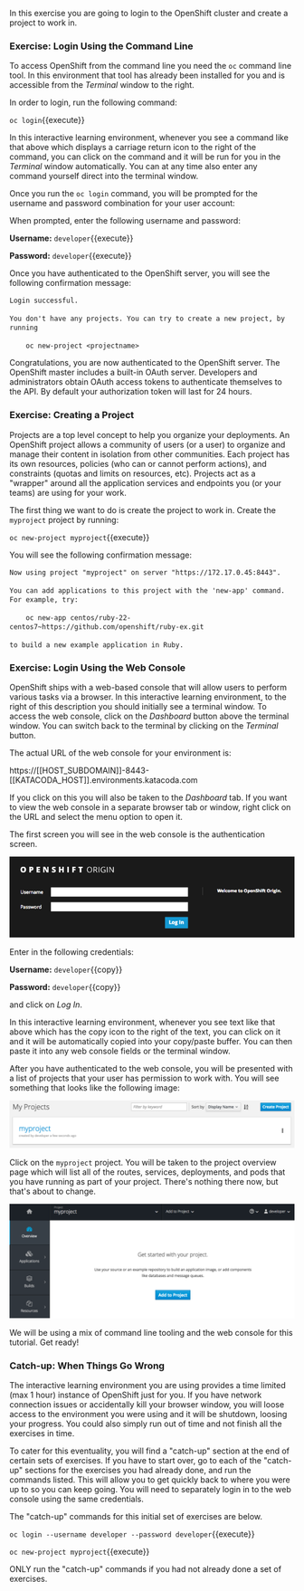 In this exercise you are going to login to the OpenShift cluster and create a project to work in.

### Exercise: Login Using the Command Line

To access OpenShift from the command line you need the `oc` command line tool. In this environment that tool has already been installed for you and is accessible from the _Terminal_ window to the right.

In order to login, run the following command:

``oc login``{{execute}}

In this interactive learning environment, whenever you see a command like that above which displays a carriage return icon to the right of the command, you can click on the command and it will be run for you in the _Terminal_ window automatically. You can at any time also enter any command yourself direct into the terminal window.

Once you run the `oc login` command, you will be prompted for the username and
password combination for your user account:

When prompted, enter the following username and password:

**Username:** ``developer``{{execute}}

**Password:** ``developer``{{execute}}

Once you have authenticated to the OpenShift server, you will see the
following confirmation message:

```
Login successful.

You don't have any projects. You can try to create a new project, by running

    oc new-project <projectname>
```

Congratulations, you are now authenticated to the OpenShift server. The
OpenShift master includes a built-in OAuth server. Developers and administrators
obtain OAuth access tokens to authenticate themselves to the API. By default
your authorization token will last for 24 hours.

### Exercise: Creating a Project

Projects are a top level concept to help you organize your deployments. An
OpenShift project allows a community of users (or a user) to organize and manage
their content in isolation from other communities. Each project has its own
resources, policies (who can or cannot perform actions), and constraints (quotas
and limits on resources, etc). Projects act as a "wrapper" around all the
application services and endpoints you (or your teams) are using for your work.

The first thing we want to do is create the project to work in. Create the `myproject` project by running:

``oc new-project myproject``{{execute}}

You will see the following confirmation message:

```
Now using project "myproject" on server "https://172.17.0.45:8443".

You can add applications to this project with the 'new-app' command. For example, try:

    oc new-app centos/ruby-22-centos7~https://github.com/openshift/ruby-ex.git

to build a new example application in Ruby.
```

### Exercise: Login Using the Web Console

OpenShift ships with a web-based console that will allow users to
perform various tasks via a browser.  In this interactive learning environment, to the right of this description you should initially see a terminal window. To access the web console, click on the _Dashboard_ button above the terminal window. You can switch back to the terminal by clicking on the _Terminal_ button.

The actual URL of the web console for your environment is:

https://[[HOST_SUBDOMAIN]]-8443-[[KATACODA_HOST]].environments.katacoda.com

If you click on this you will also be taken to the _Dashboard_ tab. If you want to view the web console in a separate browser tab or window, right click on the URL and select the menu option to open it.

The first screen you will see in the web console is the authentication screen.

![Web Console Login](../../assets/workshops/workshop-1/01-web-console-login.png)

Enter in the following credentials:

**Username:** ``developer``{{copy}}

**Password:** ``developer``{{copy}}

and click on _Log In_.

In this interactive learning environment, whenever you see text like that above which has the copy icon to the right of the text, you can click on it and it will be automatically copied into your copy/paste buffer. You can then paste it into any web console fields or the terminal window.

After you have authenticated to the web console, you will be presented with a
list of projects that your user has permission to work with. You will see
something that looks like the following image:

![List of Projects](../../assets/workshops/workshop-1/01-list-of-projects.png)

Click on the `myproject` project. You will be taken to the project overview page
which will list all of the routes, services, deployments, and pods that you have
running as part of your project. There's nothing there now, but that's about to
change.

![Project Overview](../../assets/workshops/workshop-1/01-project-overview.png)

We will be using a mix of command line tooling and the web console for this tutorial.
Get ready!

### Catch-up: When Things Go Wrong

The interactive learning environment you are using provides a time limited (max 1 hour) instance of OpenShift just for you. If you have network connection issues or accidentally kill your browser window, you will loose access to the environment you were using and it will be shutdown, loosing your progress. You could also simply run out of time and not finish all the exercises in time.

To cater for this eventuality, you will find a "catch-up" section at the end of certain sets of exercises. If you have to start over, go to each of the "catch-up" sections for the exercises you had already done, and run the commands listed. This will allow you to get quickly back to where you were up to so you can keep going. You will need to separately login in to the web console using the same credentials.

The "catch-up" commands for this initial set of exercises are below.

``oc login --username developer --password developer``{{execute}}

``oc new-project myproject``{{execute}}

ONLY run the "catch-up" commands if you had not already done a set of exercises.
